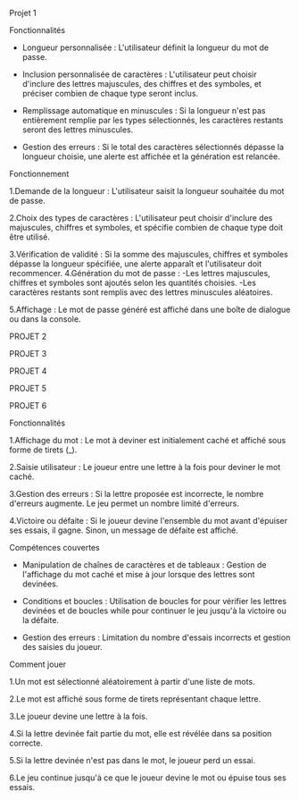 Projet 1

Fonctionnalités

- Longueur personnalisée : L'utilisateur définit la longueur du mot de passe.

- Inclusion personnalisée de caractères : L'utilisateur peut choisir d'inclure des lettres majuscules, des chiffres et des symboles, et préciser combien de chaque type seront inclus.

- Remplissage automatique en minuscules : Si la longueur n'est pas entièrement remplie par les types sélectionnés, les caractères restants seront des lettres minuscules.

- Gestion des erreurs : Si le total des caractères sélectionnés dépasse la longueur choisie, une alerte est affichée et la génération est relancée.

Fonctionnement

1.Demande de la longueur : L'utilisateur saisit la longueur souhaitée du mot de passe.

2.Choix des types de caractères : L'utilisateur peut choisir d'inclure des majuscules, chiffres et symboles, et spécifie combien de chaque type doit être utilisé.

3.Vérification de validité : Si la somme des majuscules, chiffres et symboles dépasse la longueur spécifiée, une alerte apparaît et l'utilisateur doit recommencer. 4.Génération du mot de passe : -Les lettres majuscules, chiffres et symboles sont ajoutés selon les quantités choisies. -Les caractères restants sont remplis avec des lettres minuscules aléatoires.

5.Affichage : Le mot de passe généré est affiché dans une boîte de dialogue ou dans la console.

PROJET 2

PROJET 3

PROJET 4

PROJET 5

PROJET 6

Fonctionnalités

1.Affichage du mot : Le mot à deviner est initialement caché et affiché sous forme de tirets (_).

2.Saisie utilisateur : Le joueur entre une lettre à la fois pour deviner le mot caché.

3.Gestion des erreurs : Si la lettre proposée est incorrecte, le nombre d'erreurs augmente. Le jeu permet un nombre limité d'erreurs.

4.Victoire ou défaite : Si le joueur devine l'ensemble du mot avant d'épuiser ses essais, il gagne. Sinon, un message de défaite est affiché.

Compétences couvertes

- Manipulation de chaînes de caractères et de tableaux : Gestion de l'affichage du mot caché et mise à jour lorsque des lettres sont devinées.

- Conditions et boucles : Utilisation de boucles for pour vérifier les lettres devinées et de boucles while pour continuer le jeu jusqu'à la victoire ou la défaite.

- Gestion des erreurs : Limitation du nombre d'essais incorrects et gestion des saisies du joueur.

Comment jouer

1.Un mot est sélectionné aléatoirement à partir d'une liste de mots.

2.Le mot est affiché sous forme de tirets représentant chaque lettre.

3.Le joueur devine une lettre à la fois.

4.Si la lettre devinée fait partie du mot, elle est révélée dans sa position correcte.

5.Si la lettre devinée n'est pas dans le mot, le joueur perd un essai.

6.Le jeu continue jusqu'à ce que le joueur devine le mot ou épuise tous ses essais.
